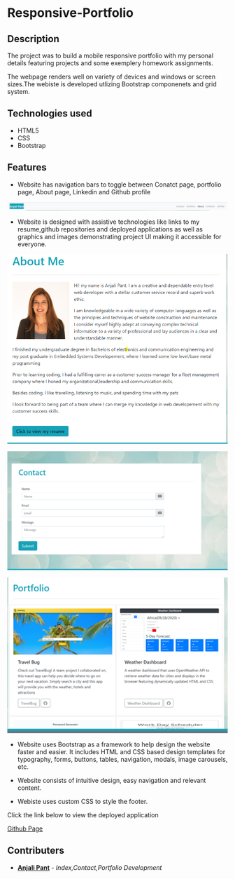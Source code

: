 # Responsive-Portfolio

## Description

The project was to build a mobile responsive portfolio with my personal details featuring projects and some exemplery homework assignments.

The webpage renders well on variety of devices and windows or screen sizes.The webiste is developed utlizing Bootstrap componenets and grid system.


## Technologies used

- HTML5
- CSS
- Bootstrap

## Features

- Website has navigation bars to toggle between Conatct page, portfolio page, About page, Linkedin and Github profile

![Navbar](assets/snapshots/nav.PNG)

- Website is designed with assistive technologies like links to my resume,github repositories and deployed applications as well as graphics and images demonstrating project UI making it accessible for everyone.

![AboutMe](assets/snapshots/aboutme.PNG)

![ContactMe](assets/snapshots/contact.PNG)

![Portfolio](assets/snapshots/portfolio.PNG)


- Website uses Bootstrap as a framework to help design the website faster and easier. It includes HTML and CSS based design templates for typography, forms, buttons, tables, navigation, modals, image carousels, etc. 


- Website consists of intuitive design, easy navigation and relevant content.

- Webiste uses custom CSS to style the footer.

Click the link below to view the deployed application 

[Github Page](https://anjali9293.github.io/Updated-Portfolio/.)


## Contributers

- **[Anjali Pant](https://github.com/Anjali9293)** - *Index,Contact,Portfolio Development*








